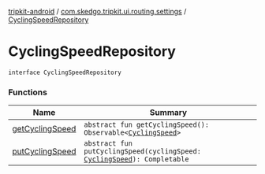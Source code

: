 [tripkit-android](../../index.md) / [com.skedgo.tripkit.ui.routing.settings](../index.md) / [CyclingSpeedRepository](./index.md)

# CyclingSpeedRepository

`interface CyclingSpeedRepository`

### Functions

| Name | Summary |
|---|---|
| [getCyclingSpeed](get-cycling-speed.md) | `abstract fun getCyclingSpeed(): Observable<`[`CyclingSpeed`](../-cycling-speed/index.md)`>` |
| [putCyclingSpeed](put-cycling-speed.md) | `abstract fun putCyclingSpeed(cyclingSpeed: `[`CyclingSpeed`](../-cycling-speed/index.md)`): Completable` |
